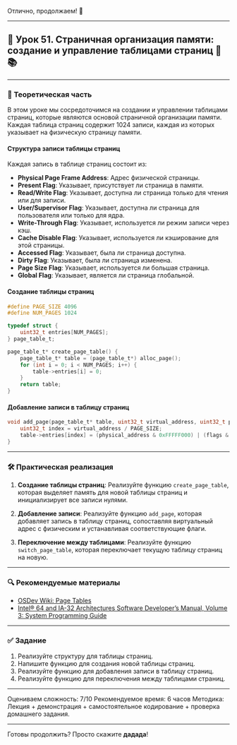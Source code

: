 Отлично, продолжаем! 🚀

---

## 🔹 Урок 51. Страничная организация памяти: создание и управление таблицами страниц 🧠📚

---

### 🧠 Теоретическая часть

В этом уроке мы сосредоточимся на создании и управлении таблицами страниц, которые являются основой страничной организации памяти. Каждая таблица страниц содержит 1024 записи, каждая из которых указывает на физическую страницу памяти.

#### Структура записи таблицы страниц

Каждая запись в таблице страниц состоит из:

* **Physical Page Frame Address**: Адрес физической страницы.
* **Present Flag**: Указывает, присутствует ли страница в памяти.
* **Read/Write Flag**: Указывает, доступна ли страница только для чтения или для записи.
* **User/Supervisor Flag**: Указывает, доступна ли страница для пользователя или только для ядра.
* **Write-Through Flag**: Указывает, используется ли режим записи через кэш.
* **Cache Disable Flag**: Указывает, используется ли кэширование для этой страницы.
* **Accessed Flag**: Указывает, была ли страница доступна.
* **Dirty Flag**: Указывает, была ли страница изменена.
* **Page Size Flag**: Указывает, используется ли большая страница.
* **Global Flag**: Указывает, является ли страница глобальной.

#### Создание таблицы страниц

```c
#define PAGE_SIZE 4096
#define NUM_PAGES 1024

typedef struct {
    uint32_t entries[NUM_PAGES];
} page_table_t;

page_table_t* create_page_table() {
    page_table_t* table = (page_table_t*) alloc_page();
    for (int i = 0; i < NUM_PAGES; i++) {
        table->entries[i] = 0;
    }
    return table;
}
```

#### Добавление записи в таблицу страниц

```c
void add_page(page_table_t* table, uint32_t virtual_address, uint32_t physical_address, uint32_t flags) {
    uint32_t index = virtual_address / PAGE_SIZE;
    table->entries[index] = (physical_address & 0xFFFFF000) | (flags & 0xFFF);
}
```

---

### 🛠 Практическая реализация

1. **Создание таблицы страниц**: Реализуйте функцию `create_page_table`, которая выделяет память для новой таблицы страниц и инициализирует все записи нулями.

2. **Добавление записи**: Реализуйте функцию `add_page`, которая добавляет запись в таблицу страниц, сопоставляя виртуальный адрес с физическим и устанавливая соответствующие флаги.

3. **Переключение между таблицами**: Реализуйте функцию `switch_page_table`, которая переключает текущую таблицу страниц на новую.

---

### 🔍 Рекомендуемые материалы

* [OSDev Wiki: Page Tables](https://wiki.osdev.org/Page_Tables)
* [Intel® 64 and IA-32 Architectures Software Developer’s Manual, Volume 3: System Programming Guide](https://www.intel.com/content/www/us/en/developer/articles/technical/intel-sdm.html)

---

### ✅ Задание

1. Реализуйте структуру для таблицы страниц.
2. Напишите функцию для создания новой таблицы страниц.
3. Реализуйте функцию для добавления записи в таблицу страниц.
4. Реализуйте функцию для переключения между таблицами страниц.

---

Оцениваем сложность: 7/10
Рекомендуемое время: 6 часов
Методика: Лекция + демонстрация + самостоятельное кодирование + проверка домашнего задания.

---

Готовы продолжить? Просто скажите **дадада**!
